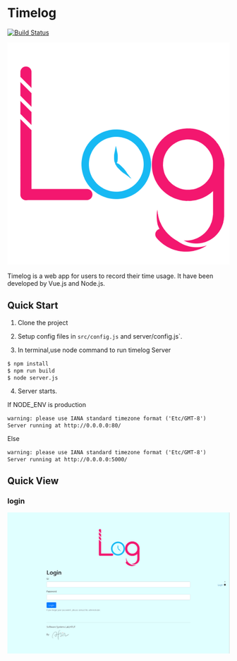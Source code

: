 # Timelog

[![Build Status](https://drone.hsiang.me/api/badges/ois/timelog/status.svg)](https://drone.hsiang.me/ois/timelog)

![](static/image/timelog.png)

Timelog is a web app for users to record their time usage.
It have been developed by Vue.js and Node.js.

## Quick Start
1. Clone the project

2. Setup config files in `src/config.js` and server/config.js`.

3. In terminal,use node command to run timelog Server
```
$ npm install
$ npm run build
$ node server.js
```

4. Server starts.

If NODE_ENV is production
```
warning: please use IANA standard timezone format ('Etc/GMT-8')
Server running at http://0.0.0.0:80/
```
Else
```
warning: please use IANA standard timezone format ('Etc/GMT-8')
Server running at http://0.0.0.0:5000/
```

## Quick View

### login
![](/UI/assets/sampleLogin.png)

